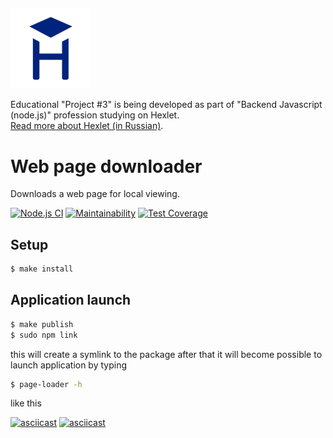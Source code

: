 ##
[![Hexlet Ltd. logo](https://raw.githubusercontent.com/Hexlet/hexletguides.github.io/master/images/hexlet_logo128.png)](https://ru.hexlet.io/pages/about?utm_source=github&utm_medium=link&utm_campaign=nodejs-package)

Educational "Project #3" is being developed as part of "Backend Javascript (node.js)" profession studying on Hexlet.  
[Read more about Hexlet (in Russian)](https://ru.hexlet.io/pages/about?utm_source=github&utm_medium=link&utm_campaign=nodejs-package).
##

# Web page downloader
Downloads a web page for local viewing.

[![Node.js CI](https://github.com/ushachev/backend-project-lvl3/workflows/Node.js%20CI/badge.svg)](https://github.com/ushachev/backend-project-lvl3/actions)
[![Maintainability](https://api.codeclimate.com/v1/badges/77018128d70e87e2ee24/maintainability)](https://codeclimate.com/github/ushachev/backend-project-lvl3/maintainability)
[![Test Coverage](https://api.codeclimate.com/v1/badges/77018128d70e87e2ee24/test_coverage)](https://codeclimate.com/github/ushachev/backend-project-lvl3/test_coverage)

## Setup

```sh
$ make install
```

## Application launch

```sh
$ make publish
$ sudo npm link
```
this will create a symlink to the package after that it will become possible to launch application by typing

```sh
$ page-loader -h
```
like this

[![asciicast](https://asciinema.org/a/rL4O5yJRYJajT1OGutoTQKIx0.svg)](https://asciinema.org/a/rL4O5yJRYJajT1OGutoTQKIx0)
[![asciicast](https://asciinema.org/a/rWnNHSkNZCgxqC2hW1iwi2KIx.svg)](https://asciinema.org/a/rWnNHSkNZCgxqC2hW1iwi2KIx)
